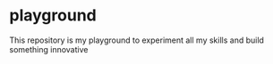# playground
This repository is my playground to experiment all my skills and build something innovative
